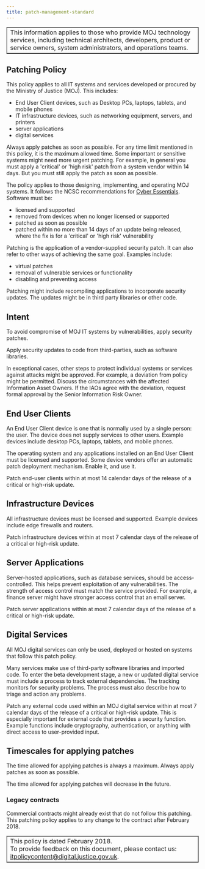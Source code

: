 ```yaml
---
title: patch-management-standard
---
```


<table border='1'>
<tr>
<td>This information applies to those who provide MOJ technology services, including technical architects, developers, product or service owners, system administrators, and operations teams.</td>
</tr>
</table>

## Patching Policy

This policy applies to all IT systems and services developed or procured by the Ministry of Justice (MOJ). This includes: 

- End User Client devices, such as Desktop PCs, laptops, tablets, and mobile phones 
- IT infrastructure devices, such as networking equipment, servers, and printers
- server applications
- digital services

Always apply patches as soon as possible. For any time limit mentioned in this policy, it is the maximum allowed time. Some important or sensitive systems might need more urgent patching. For example, in general you must apply a 'critical' or 'high risk' patch from a system vendor within 14 days. But you must still apply the patch as soon as possible.

The policy applies to those designing, implementing, and operating MOJ systems. It follows the NCSC recommendations for [Cyber Essentials](https://www.cyberessentials.ncsc.gov.uk/requirements-for-it-infrastructure.html). Software must be:

- licensed and supported
- removed from devices when no longer licensed or supported
- patched as soon as possible
- patched within no more than 14 days of an update being released, where the fix is for a 'critical' or 'high risk' vulnerability

Patching is the application of a vendor-supplied security patch. It can also refer to other ways of achieving the same goal. Examples include: 

- virtual patches
- removal of vulnerable services or functionality
- disabling and preventing access

Patching might include recompiling applications to incorporate security updates. The updates might be in third party libraries or other code.

## Intent

To avoid compromise of MOJ IT systems by vulnerabilities, apply security patches.

Apply security updates to code from third-parties, such as software libraries.

In exceptional cases, other steps to protect individual systems or services against attacks might be approved. For example, a deviation from policy might be permitted. Discuss the circumstances with the affected Information Asset Owners. If the IAOs agree with the deviation, request formal approval by the Senior Information Risk Owner.

## End User Clients

An End User Client device is one that is normally used by a single person: the user. The device does not supply services to other users. Example devices include desktop PCs, laptops, tablets, and mobile phones.

The operating system and any applications installed on an End User Client must be licensed and supported. Some device vendors offer an automatic patch deployment mechanism. Enable it, and use it.

Patch end-user clients within at most 14 calendar days of the release of a critical or high-risk update.

## Infrastructure Devices

All infrastructure devices must be licensed and supported. Example devices include edge firewalls and routers.

Patch infrastructure devices within at most 7 calendar days of the release of a critical or high-risk update.

## Server Applications

Server-hosted applications, such as database services, should be access-controlled. This helps prevent exploitation of any vulnerabilities. The strength of access control must match the service provided. For example, a finance server might have stronger access control that an email server.

Patch server applications within at most 7 calendar days of the release of a critical or high-risk update.

## Digital Services

All MOJ digital services can only be used, deployed or hosted on systems that follow this patch policy.

Many services make use of third-party software libraries and imported code. To enter the beta development stage, a new or updated digital service must include a process to track external dependencies. The tracking monitors for security problems. The process must also describe how to triage and action any problems.

Patch any external code used within an MOJ digital service within at most 7 calendar days of the release of a critical or high-risk update. This is especially important for external code that provides a security function. Example functions include cryptography, authentication, or anything with direct access to user-provided input.

## Timescales for applying patches

The time allowed for applying patches is always a maximum. Always apply patches as soon as possible.

The time allowed for applying patches will decrease in the future.

### Legacy contracts

Commercial contracts might already exist that do not follow this patching. This patching policy applies to any change to the contract after February 2018.

<table border='1'>
<tr>
<td>This policy is dated February 2018.<br/>
To provide feedback on this document, please contact us: <a href="mailto:itpolicycontent@digital.justice.gov.uk?subject=patch-management-standard">itpolicycontent@digital.justice.gov.uk</a>.</td>
</tr>
</table>